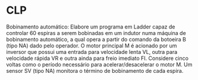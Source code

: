 # CLP

Bobinamento automático:
Elabore um programa em Ladder capaz de controlar 60 espiras a serem bobinadas em um indutor
numa máquina de bobinamento automático, a qual opera a partir do comando da
botoeira B (tipo NA) dado pelo operador. O motor principal M é acionado por um inversor que
possui uma entrada para velocidade lenta VL, outra para velocidade rápida VR e outra ainda para
freio imediato FI. Considere cinco voltas como o período necessário para acelerar/desacelerar o
motor M. Um sensor SV (tipo NA) monitora o término de bobinamento de cada espira.
